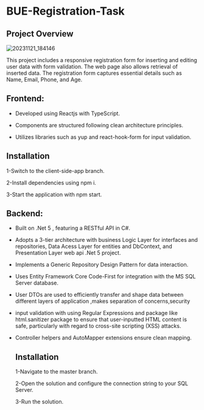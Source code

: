 # BUE-Registration-Task

## Project Overview


![20231121_184146](https://github.com/faragfady512/.Net_React_RegistrationForm/assets/62870970/4d6c555c-1b95-44ae-b749-db797749bc60)


This project includes a responsive registration form for inserting and editing user data with form validation.
The web page also allows retrieval of inserted data. The registration form captures essential details such as Name, Email, Phone, and Age.

  ## Frontend:

- Developed using Reactjs with TypeScript.
  
- Components are structured following clean architecture principles.
  
- Utilizes libraries such as yup and react-hook-form for input validation.

 ## Installation
 
  1-Switch to the client-side-app branch.
  
  2-Install dependencies using npm i.
  
  3-Start the application with npm start.

## Backend:

- Built on .Net 5 , featuring a RESTful API in C#.
 
- Adopts a 3-tier architecture with business Logic Layer for interfaces and repositories, Data Acess Layer for entities and DbContext, and Presentation Layer web api .Net 5 project.
 
- Implements a Generic Repository Design Pattern for data interaction.
 
- Uses Entity Framework Core Code-First for integration with the MS SQL Server database.
 
- User DTOs are used to efficiently transfer and shape data between different layers of application ,makes separation of concerns,security
  
- input validation with using Regular Expressions and package like html.sanitizer package to ensure that user-inputted HTML content is safe, particularly with regard to cross-site scripting (XSS) attacks. 

- Controller helpers and AutoMapper extensions ensure clean mapping.

  ## Installation
  
  1-Navigate to the master branch.
  
  2-Open the solution and configure the connection string to your SQL Server.
  
  3-Run the solution.



